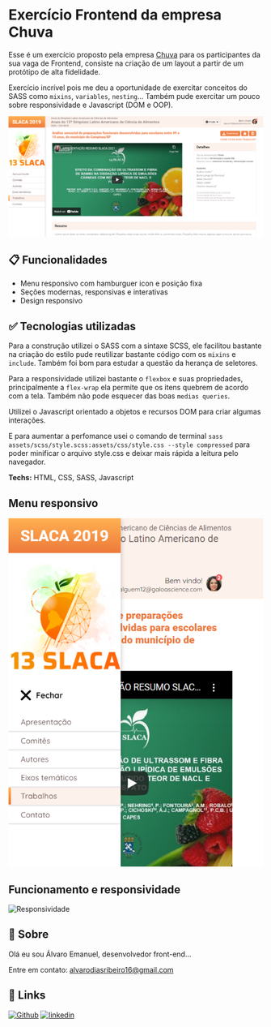 
# Exercício Frontend da empresa Chuva

Esse é um exercício proposto pela empresa [Chuva](https://chuva.net.br/) para os participantes da sua vaga de Frontend, consiste na criação de um layout a partir de um protótipo de alta fidelidade. 

Exercício incrível pois me deu a oportunidade de exercitar conceitos do SASS como `mixins`, `variables`, `nesting`... Também pude exercitar um pouco sobre responsividade e Javascript (DOM e OOP).

![Print da home do projeto](./images/readme-presentation-images/print-tela-exercicio.png)




## 📋 Funcionalidades

 - Menu responsivo com hamburguer icon e posição fixa
 - Seções modernas, responsivas e interativas
 - Design responsivo

## ✅ Tecnologias utilizadas

Para a construção utilizei o SASS com a sintaxe SCSS, ele facilitou bastante na criação do estilo pude reutilizar bastante código com os `mixins` e `include`. Também foi bom para estudar a questão da herança de seletores.

Para a responsividade utilizei bastante o `flexbox` e suas propriedades, principalmente a `flex-wrap` ela permite que os itens quebrem de acordo com a tela. Também não pode esquecer das boas `medias queries`.

Utilizei o Javascript orientado a objetos e recursos DOM para criar algumas interações. 

E para aumentar a perfomance usei o comando de terminal `sass assets/scss/style.scss:assets/css/style.css --style compressed` para poder minificar o arquivo style.css e deixar mais rápida a leitura pelo navegador.

**Techs:** HTML, CSS, SASS, Javascript


## Menu responsivo

![Funcionamento do menu responsivo](./images/readme-presentation-images/responsividade-exercicio.png)


## Funcionamento e responsividade

![Responsividade](./images/readme-presentation-images/Exerc%C3%ADcio-Frontend.gif)


## 🚀 Sobre
Olá eu sou Álvaro Emanuel, desenvolvedor front-end...

Entre em contato: alvarodiasribeiro16@gmail.com


## 🔗 Links
[![Github](https://img.shields.io/badge/my_portfolio-000?style=for-the-badge&logo=ko-fi&logoColor=white)](https://github.com/AlvaroEmanuel20/)
[![linkedin](https://img.shields.io/badge/linkedin-0A66C2?style=for-the-badge&logo=linkedin&logoColor=white)](https://www.linkedin.com/alvaroemanuel20)

